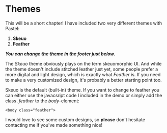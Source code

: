 Themes
======

This will be a short chapter! I have included two very different themes with Pastel:

1. **Skeuo**
2. **Feather**

_**You can change the theme in the footer just below.**_

The _Skeuo_ theme obviously plays on the term skeuomorphic UI. And while the theme doesn't include stitched leather just yet, some people prefer a more digital and light design, which is exactly what _Feather_ is. If you need to make a very customized design, it's probably a better starting point too.

Skeuo is the default (built-in) theme. If you want to change to feather you can either use the javacsript code I included in the demo or simply add the class _.feather_ to the _body_-element:

	<body class="feather">

I would love to see some custom designs, so **please** don't hesitate contacting me if you've made something nice!